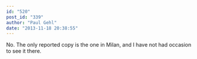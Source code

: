```yaml
---
id: "520"
post_id: "339"
author: "Paul Gehl"
date: "2013-11-18 20:38:55"
---
```

No. The only reported copy is the one in Milan, and I have not had occasion to see it there.
